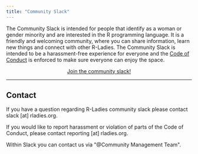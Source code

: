 ```yaml
---
title: "Community Slack"
---
```



The Community Slack is intended for people that identify as a woman or gender minority and are interested in the R programming language.
It is a friendly and welcoming community, where you can share information, learn new things and connect with other R-Ladies.
The Community Slack is intended to be a harassment-free experience for everyone and the [Code of Conduct](coc/) is enforced to make sure everyone can enjoy the space.

<center>
<a href=' http://rladies-community-slack.herokuapp.com'><buttonr>Join the community slack!</buttonr></a>  
</center>

---

## Contact
If you have a question regarding R-Ladies community slack please contact slack [at] rladies.org.

If you would like to report harassment or violation of parts of the Code of Conduct, please contact reporting [at] rladies.org.

Within Slack you can contact us via "@Community Management Team".
